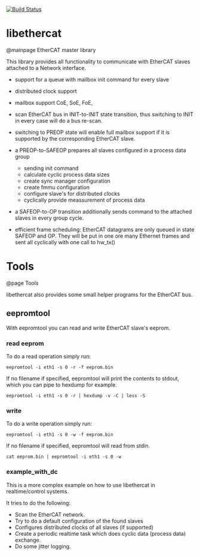 [![Build Status](https://rmc-jenkins.robotic.dlr.de/jenkins/job/common/job/libethercat/job/master/badge/icon)](https://rmc-jenkins.robotic.dlr.de/jenkins/job/common/job/libethercat/job/master/)

# libethercat
@mainpage EtherCAT master library  

This library provides all functionality to communicate with EtherCAT slaves attached to a Network interface. 

* support for a queue with mailbox init command for every slave
* distributed clock support
* mailbox support CoE, SoE, FoE, 

* scan EtherCAT bus in INIT-to-INIT state transition, thus switching to INIT in every case will do a bus re-scan.
* switching to PREOP state will enable full mailbox support if it is supported by the corresponding EtherCAT slave.
* a PREOP-to-SAFEOP prepares all slaves configured in a process data group
    * sending init command
    * calculate cyclic process data sizes
    * create sync manager configuration
    * create fmmu configuration
    * configure slave's for distributed clocks
    * cyclically provide meassurement of process data
* a SAFEOP-to-OP transition additionally sends command to the attached slaves in every group cycle.
* efficient frame scheduling: EtherCAT datagrams are only queued in state SAFEOP and OP. They will be put in one ore many Ethernet frames and sent all cyclically with one call to hw_tx()


# Tools
@page Tools

libethercat also provides some small helper programs for the EtherCAT bus.

## eepromtool

With eepromtool you can read and write EtherCAT slave's eeprom. 

### read eeprom

To do a read operation simply run:

    eepromtool -i eth1 -s 0 -r -f eeprom.bin

If no filename if specified, eepromtool will print the contents to stdout, which you can pipe to hexdump for example.

    eepromtool -i eth1 -s 0 -r | hexdump -v -C | less -S

### write

To do a write operation simply run:

    eepromtool -i eth1 -s 0 -w -f eeprom.bin

If no filename if specified, eepromtool will read from stdin.

    cat eeprom.bin | eepromtool -i eth1 -s 0 -w

### example_with_dc

This is a more complex example on how to use libethercat in realtime/control systems. 

It tries to do the following:

* Scan the EtherCAT network.
* Try to do a default configuration of the found slaves
* Configures distributed clocks of all slaves (if supported)
* Create a periodic realtime task which does cyclic data (process data) exchange.
* Do some jitter logging.
